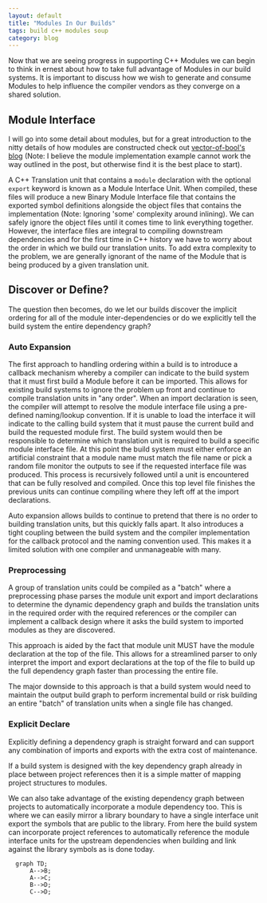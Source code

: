 ```yaml
---
layout: default
title: "Modules In Our Builds"
tags: build c++ modules soup
category: blog
---
```


Now that we are seeing progress in supporting C++ Modules we can begin to think in ernest about how to take full advantage of Modules in our build systems. It is important to discuss how we wish to generate and consume Modules to help influence the compiler vendors as they converge on a shared solution.

## Module Interface
I will go into some detail about modules, but for a great introduction to the nitty details of how modules are constructed check out [vector-of-bool's blog](https://vector-of-bool.github.io/2019/03/10/modules-1.html) (Note: I believe the module implementation example cannot work the way outlined in the post, but otherwise find it is the best place to start).

A C++ Translation unit that contains a `module` declaration with the optional `export` keyword is known as a Module Interface Unit. When compiled, these files will produce a new Binary Module Interface file that contains the exported symbol definitions alongside the object files that contains the implementation (Note: Ignoring 'some' complexity around inlining). We can safely ignore the object files until it comes time to link everything together. However, the interface files are integral to compiling downstream dependencies and for the first time in C++ history we have to worry about the order in which we build our translation units. To add extra complexity to the problem, we are generally ignorant of the name of the Module that is being produced by a given translation unit.

## Discover or Define?
The question then becomes, do we let our builds discover the implicit ordering for all of the module inter-dependencies or do we explicitly tell the build system the entire dependency graph?

### Auto Expansion
The first approach to handling ordering within a build is to introduce a callback mechanism whereby a compiler can indicate to the build system that it must first build a Module before it can be imported. This allows for existing build systems to ignore the problem up front and continue to compile translation units in "any order". When an import declaration is seen, the compiler will attempt to resolve the module interface file using a pre-defined naming/lookup convention. If it is unable to load the interface it will indicate to the calling build system that it must pause the current build and build the requested module first. The build system would then be responsible to determine which translation unit is required to build a specific module interface file. At this point the build system must either enforce an artificial constraint that a module name must match the file name or pick a random file monitor the outputs to see if the requested interface file was produced. This process is recursively followed until a unit is encountered that can be fully resolved and compiled. Once this top level file finishes the previous units can continue compiling where they left off at the import declarations.

Auto expansion allows builds to continue to pretend that there is no order to building translation units, but this quickly falls apart. It also introduces a tight coupling between the build system and the compiler implementation for the callback protocol and the naming convention used. This makes it a limited solution with one compiler and unmanageable with many.

### Preprocessing
A group of translation units could be compiled as a "batch" where a preprocessing phase parses the module unit export and import declarations to determine the dynamic dependency graph and builds the translation units in the required order with the required references or the compiler can implement a callback design where it asks the build system to imported modules as they are discovered.

This approach is aided by the fact that module unit MUST have the module declaration at the top of the file. This allows for a streamlined parser to only interpret the import and export declarations at the top of the file to build up the full dependency graph faster than processing the entire file.

The major downside to this approach is that a build system would need to maintain the output build graph to perform incremental build or risk building an entire "batch" of translation units when a single file has changed. 

### Explicit Declare
Explicitly defining a dependency graph is straight forward and can support any combination of imports and exports with the extra cost of maintenance.

If a build system is designed with the key dependency graph already in place between project references then it is a simple matter of mapping project structures to modules.

We can also take advantage of the existing dependency graph between projects to automatically incorporate a module dependency too. This is where we can easily mirror a library boundary to have a single interface unit export the symbols that are public to the library. From here the build system can incorporate project references to automatically reference the module interface units for the upstream dependencies when building and link against the library symbols as is done today.

```mermaid
  graph TD;
      A-->B;
      A-->C;
      B-->D;
      C-->D;
```

<script src="https://cdnjs.cloudflare.com/ajax/libs/mermaid/8.14.0/mermaid.min.js"></script>
<script>
    const config = {
        startOnLoad:true,
        theme: 'default',
        flowchart: {
            useMaxWidth:false,
            htmlLabels:true
            }
    };
    mermaid.initialize(config);
    window.mermaid.init(undefined, document.querySelectorAll('.language-mermaid'));
</script>